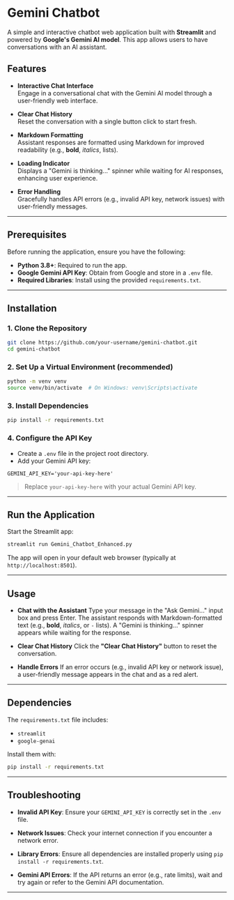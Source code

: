 # Gemini Chatbot

A simple and interactive chatbot web application built with **Streamlit** and powered by **Google's Gemini AI model**. This app allows users to have conversations with an AI assistant.

## Features

- **Interactive Chat Interface**  
  Engage in a conversational chat with the Gemini AI model through a user-friendly web interface.

- **Clear Chat History**  
  Reset the conversation with a single button click to start fresh.

- **Markdown Formatting**  
  Assistant responses are formatted using Markdown for improved readability (e.g., **bold**, *italics*, lists).

- **Loading Indicator**  
  Displays a "Gemini is thinking..." spinner while waiting for AI responses, enhancing user experience.

- **Error Handling**  
  Gracefully handles API errors (e.g., invalid API key, network issues) with user-friendly messages.

---

## Prerequisites

Before running the application, ensure you have the following:

- **Python 3.8+**: Required to run the app.
- **Google Gemini API Key**: Obtain from Google and store in a `.env` file.
- **Required Libraries**: Install using the provided `requirements.txt`.

---

## Installation

### 1. Clone the Repository

```bash
git clone https://github.com/your-username/gemini-chatbot.git
cd gemini-chatbot
````

### 2. Set Up a Virtual Environment (recommended)

```bash
python -m venv venv
source venv/bin/activate  # On Windows: venv\Scripts\activate
```

### 3. Install Dependencies
```bash
pip install -r requirements.txt
```

### 4. Configure the API Key

* Create a `.env` file in the project root directory.
* Add your Gemini API key:

```
GEMINI_API_KEY='your-api-key-here'
```

> Replace `your-api-key-here` with your actual Gemini API key.

---

## Run the Application

Start the Streamlit app:

```bash
streamlit run Gemini_Chatbot_Enhanced.py
```

The app will open in your default web browser (typically at `http://localhost:8501`).

---

## Usage

* **Chat with the Assistant**
  Type your message in the "Ask Gemini..." input box and press Enter.
  The assistant responds with Markdown-formatted text (e.g., **bold**, *italics*, or `-` lists).
  A "Gemini is thinking..." spinner appears while waiting for the response.

* **Clear Chat History**
  Click the **"Clear Chat History"** button to reset the conversation.

* **Handle Errors**
  If an error occurs (e.g., invalid API key or network issue), a user-friendly message appears in the chat and as a red alert.

---

## Dependencies

The `requirements.txt` file includes:

* `streamlit`
* `google-genai`

Install them with:

```bash
pip install -r requirements.txt
```

---

## Troubleshooting

* **Invalid API Key**:
  Ensure your `GEMINI_API_KEY` is correctly set in the `.env` file.

* **Network Issues**:
  Check your internet connection if you encounter a network error.

* **Library Errors**:
  Ensure all dependencies are installed properly using `pip install -r requirements.txt`.

* **Gemini API Errors**:
  If the API returns an error (e.g., rate limits), wait and try again or refer to the Gemini API documentation.

---

